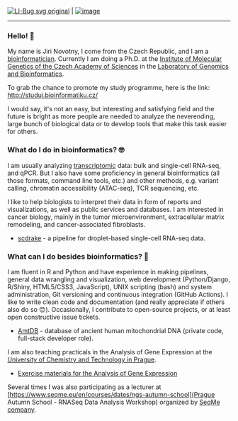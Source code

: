 [![LI-Bug svg original](https://user-images.githubusercontent.com/15315342/197699327-7c706080-3f9e-4cd6-872d-920911ab5540.png)](https://www.linkedin.com/in/ji%C5%99%C3%AD-novotn%C3%BD-1b6a25182/) | 
[![image](https://user-images.githubusercontent.com/15315342/197699167-5cb62283-9b4d-4158-b71b-654284c83a1e.png)](https://orcid.org/0000-0003-1338-638X)

***

### Hello! 👋

My name is Jiri Novotny, I come from the Czech Republic, and I am a [bioinformatician](https://en.wikipedia.org/wiki/Bioinformatics).
Currently I am doing a Ph.D. at the [Institute of Molecular Genetics of the Czech Academy of Sciences](https://www.img.cas.cz/en/)
in the [Laboratory of Genomics and Bioinformatics](https://www.img.cas.cz/group/michal-kolar/).

To grab the chance to promote my study programme, here is the link: <http://studuj.bioinformatiku.cz/>

I would say, it's not an easy, but interesting and satisfying field and the future is bright as more people are needed to analyze
the neverending, large bunch of biological data or to develop tools that make this task easier for others.

### What do I do in bioinformatics? 🤓

I am usually analyzing [transcriptomic](https://en.wikipedia.org/wiki/Transcriptome) data: bulk and single-cell RNA-seq, and qPCR.
But I also have some proficiency in general bioinformatics (all those formats, command line tools, etc.) and other methods, e.g. variant calling, chromatin accessibility (ATAC-seq), TCR sequencing, etc.

I like to help biologists to interpret their data in form of reports and visualizations, as well as public services and databases.
I am interested in cancer biology, mainly in the tumor microenvironment, extracellular matrix remodeling, and cancer-associated fibroblasts.

- [scdrake](https://github.com/bioinfocz/scdrake) - a pipeline for droplet-based single-cell RNA-seq data.

### What can I do besides bioinformatics? 🤔

I am fluent in R and Python and have experience in making pipelines, general data wrangling and visualization, web development
(Python/Django, R/Shiny, HTML5/CSS3, JavaScript), UNIX scripting (bash) and system administration,
Git versioning and continuous integration (GitHub Actions). I like to write clean code and documentation
(and really appreciate if others also do so 😊). Occasionally, I contribute to open-source projects, or at least open constructive issue tickets.

- [AmtDB](https://amtdb.org/) - database of ancient human mitochondrial DNA (private code, full-stack developer role).

I am also teaching practicals in the Analysis of Gene Expression at the [University of Chemistry and Technology in Prague](https://www.vscht.cz//?jazyk=en).

- [Exercise materials for the Analysis of Gene Expression](https://github.com/gorgitko/analysis_of_gene_expression)

Several times I was also participating as a lecturer at
[https://www.seqme.eu/en/courses/dates/ngs-autumn-school](Prague Autumn School - RNASeq Data Analysis Workshop) organized by
[SeqMe company](https://www.seqme.eu/en).

<!--
**gorgitko/gorgitko** is a ✨ _special_ ✨ repository because its `README.md` (this file) appears on your GitHub profile.

Here are some ideas to get you started:

- 🔭 I’m currently working on ...
- 🌱 I’m currently learning ...
- 👯 I’m looking to collaborate on ...
- 🤔 I’m looking for help with ...
- 💬 Ask me about ...
- 📫 How to reach me: ...
- 😄 Pronouns: ...
- ⚡ Fun fact: ...
-->
